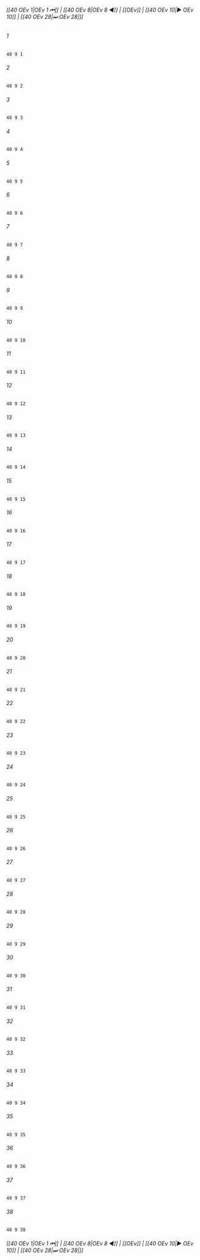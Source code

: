 
###### [[40 OEv 1|OEv 1 ⏮]] | [[40 OEv 8|OEv 8 ◀]] | [[OEv]] | [[40 OEv 10|▶ OEv 10]] | [[40 OEv 28|⏭ OEv 28|]]

###### 1
``` verse
40 9 1 
```
###### 2
``` verse
40 9 2 
```
###### 3
``` verse
40 9 3 
```
###### 4
``` verse
40 9 4 
```
###### 5
``` verse
40 9 5 
```
###### 6
``` verse
40 9 6 
```
###### 7
``` verse
40 9 7 
```
###### 8
``` verse
40 9 8 
```
###### 9
``` verse
40 9 9 
```
###### 10
``` verse
40 9 10 
```
###### 11
``` verse
40 9 11 
```
###### 12
``` verse
40 9 12 
```
###### 13
``` verse
40 9 13 
```
###### 14
``` verse
40 9 14 
```
###### 15
``` verse
40 9 15 
```
###### 16
``` verse
40 9 16 
```
###### 17
``` verse
40 9 17 
```
###### 18
``` verse
40 9 18 
```
###### 19
``` verse
40 9 19 
```
###### 20
``` verse
40 9 20 
```
###### 21
``` verse
40 9 21 
```
###### 22
``` verse
40 9 22 
```
###### 23
``` verse
40 9 23 
```
###### 24
``` verse
40 9 24 
```
###### 25
``` verse
40 9 25 
```
###### 26
``` verse
40 9 26 
```
###### 27
``` verse
40 9 27 
```
###### 28
``` verse
40 9 28 
```
###### 29
``` verse
40 9 29 
```
###### 30
``` verse
40 9 30 
```
###### 31
``` verse
40 9 31 
```
###### 32
``` verse
40 9 32 
```
###### 33
``` verse
40 9 33 
```
###### 34
``` verse
40 9 34 
```
###### 35
``` verse
40 9 35 
```
###### 36
``` verse
40 9 36 
```
###### 37
``` verse
40 9 37 
```
###### 38
``` verse
40 9 38 
```

###### [[40 OEv 1|OEv 1 ⏮]] | [[40 OEv 8|OEv 8 ◀]] | [[OEv]] | [[40 OEv 10|▶ OEv 10]] | [[40 OEv 28|⏭ OEv 28|]]

